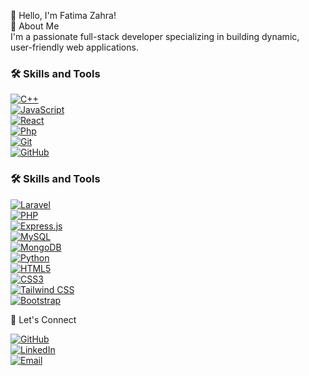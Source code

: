 👋 Hello, I'm Fatima Zahra!  
🌟 About Me  
I'm a passionate full-stack developer specializing in building dynamic,  
user-friendly web applications. 



### 🛠️ Skills and Tools

[![C++](https://img.shields.io/badge/-C++-00599C?style=flat&logo=cplusplus&logoColor=white)](https://en.wikipedia.org/wiki/C%2B%2B)  
[![JavaScript](https://img.shields.io/badge/-JavaScript-F7DF1E?style=flat&logo=javascript&logoColor=black)](https://developer.mozilla.org/en-US/docs/Web/JavaScript)  
[![React](https://img.shields.io/badge/-React-61DAFB?style=flat&logo=react&logoColor=black)](https://reactjs.org/)  
[![Php](https://img.shields.io/badge/-Node.js-339933?style=flat&logo=node.js&logoColor=white)](https://php.org/)  
[![Git](https://img.shields.io/badge/-Git-F05032?style=flat&logo=git&logoColor=white)](https://git-scm.com/)  
[![GitHub](https://img.shields.io/badge/-GitHub-181717?style=flat&logo=github&logoColor=white)](https://github.com/) 
### 🛠️ Skills and Tools

[![Laravel](https://img.shields.io/badge/-Laravel-FF2D20?style=flat&logo=laravel&logoColor=white)](https://laravel.com/)  
[![PHP](https://img.shields.io/badge/-PHP-777BB4?style=flat&logo=php&logoColor=white)](https://www.php.net/)  
[![Express.js](https://img.shields.io/badge/-Express.js-000000?style=flat&logo=express&logoColor=white)](https://expressjs.com/)  
[![MySQL](https://img.shields.io/badge/-MySQL-4479A1?style=flat&logo=mysql&logoColor=white)](https://www.mysql.com/)  
[![MongoDB](https://img.shields.io/badge/-MongoDB-47A248?style=flat&logo=mongodb&logoColor=white)](https://www.mongodb.com/)  
[![Python](https://img.shields.io/badge/-Python-3776AB?style=flat&logo=python&logoColor=white)](https://www.python.org/)  
[![HTML5](https://img.shields.io/badge/-HTML5-E34F26?style=flat&logo=html5&logoColor=white)](https://developer.mozilla.org/en-US/docs/Web/HTML)  
[![CSS3](https://img.shields.io/badge/-CSS3-1572B6?style=flat&logo=css3&logoColor=white)](https://developer.mozilla.org/en-US/docs/Web/CSS)  
[![Tailwind CSS](https://img.shields.io/badge/-TailwindCSS-38B2AC?style=flat&logo=tailwind-css&logoColor=white)](https://tailwindcss.com/)  
[![Bootstrap](https://img.shields.io/badge/-Bootstrap-563D7C?style=flat&logo=bootstrap&logoColor=white)](https://getbootstrap.com/)



🌟 Let's Connect  


[![GitHub](https://img.shields.io/badge/-GitHub-181717?style=flat&logo=github&logoColor=white)](https://github.com/fatimazahrafardani)  
[![LinkedIn](https://img.shields.io/badge/-LinkedIn-0077B5?style=flat&logo=linkedin&logoColor=white)](https://www.linkedin.com/in/fatimazahra-fardani-25b3ab258//)  
[![Email](https://img.shields.io/badge/-Email-D14836?style=flat&logo=gmail&logoColor=white)](mailto:fardanifatimazahra@example.com)

